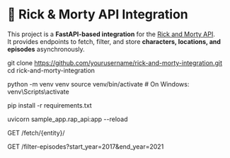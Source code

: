# 🚀 Rick & Morty API Integration

This project is a **FastAPI-based integration** for the [Rick and Morty API](https://rickandmortyapi.com/).  
It provides endpoints to fetch, filter, and store **characters, locations, and episodes** asynchronously.


git clone https://github.com/yourusername/rick-and-morty-integration.git
cd rick-and-morty-integration


python -m venv venv
source venv/bin/activate  # On Windows: venv\Scripts\activate


pip install -r requirements.txt


uvicorn sample_app.rap_api:app --reload


GET /fetch/{entity}/

GET /filter-episodes?start_year=2017&end_year=2021